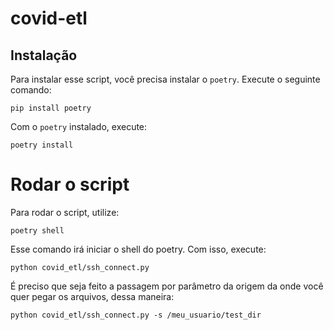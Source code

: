 # covid-etl

## Instalação

Para instalar esse script, você precisa instalar o `poetry`. Execute o seguinte comando:

    pip install poetry

Com o `poetry` instalado, execute:

    poetry install

# Rodar o script

Para rodar o script, utilize:

    poetry shell

Esse comando irá iniciar o shell do poetry. Com isso, execute:

    python covid_etl/ssh_connect.py

É preciso que seja feito a passagem por parâmetro da origem da onde você quer pegar os arquivos, dessa maneira:

    python covid_etl/ssh_connect.py -s /meu_usuario/test_dir

